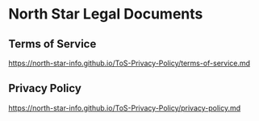 # North Star Legal Documents

## Terms of Service
https://north-star-info.github.io/ToS-Privacy-Policy/terms-of-service.md


## Privacy Policy
https://north-star-info.github.io/ToS-Privacy-Policy/privacy-policy.md
